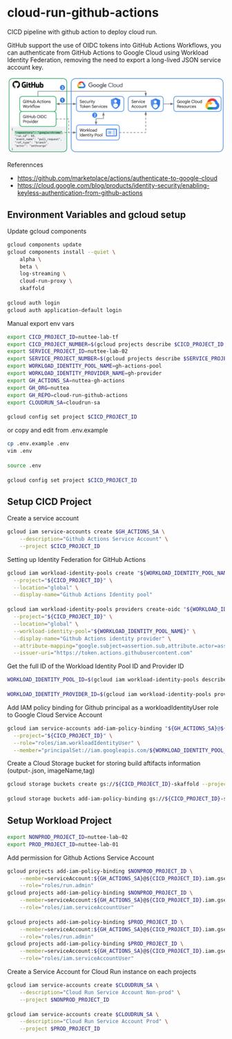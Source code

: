 # cloud-run-github-actions

CICD pipeline with github action to deploy cloud run.

GitHub support the use of OIDC tokens into GitHub Actions Workflows, you can authenticate from GitHub Actions to Google Cloud using Workload Identity Federation, removing the need to export a long-lived JSON service account key.

![Github Actions Workload Identity Federation](images/2_GitHub_Actions.max-1100x1100.jpg)

Referennces
- https://github.com/marketplace/actions/authenticate-to-google-cloud
- https://cloud.google.com/blog/products/identity-security/enabling-keyless-authentication-from-github-actions

## Environment Variables and gcloud setup

Update gcloud components

```bash
gcloud components update
gcloud components install --quiet \
    alpha \
    beta \
    log-streaming \
    cloud-run-proxy \
    skaffold

gcloud auth login
gcloud auth application-default login
```

Manual export env vars

```bash
export CICD_PROJECT_ID=nuttee-lab-tf
export CICD_PROJECT_NUMBER=$(gcloud projects describe $CICD_PROJECT_ID --format="value(projectNumber)")
export SERVICE_PROJECT_ID=nuttee-lab-02
export SERVICE_PROJECT_NUMBER=$(gcloud projects describe $SERVICE_PROJECT_ID --format="value(projectNumber)")
export WORKLOAD_IDENTITY_POOL_NAME=gh-actions-pool
export WORKLOAD_IDENTITY_PROVIDER_NAME=gh-provider
export GH_ACTIONS_SA=nuttea-gh-actions
export GH_ORG=nuttea
export GH_REPO=cloud-run-github-actions
export CLOUDRUN_SA=cloudrun-sa

gcloud config set project $CICD_PROJECT_ID
```

or copy and edit from .env.example

```bash
cp .env.example .env
vim .env

source .env

gcloud config set project $CICD_PROJECT_ID
```

## Setup CICD Project

Create a service account

```bash
gcloud iam service-accounts create $GH_ACTIONS_SA \
    --description="Github Actions Service Account" \
    --project $CICD_PROJECT_ID
```

Setting up Identity Federation for GitHub Actions

```bash
gcloud iam workload-identity-pools create "${WORKLOAD_IDENTITY_POOL_NAME}" \
  --project="${CICD_PROJECT_ID}" \
  --location="global" \
  --display-name="Github Actions Identity pool"

gcloud iam workload-identity-pools providers create-oidc "${WORKLOAD_IDENTITY_PROVIDER_NAME}" \
  --project="${CICD_PROJECT_ID}" \
  --location="global" \
  --workload-identity-pool="${WORKLOAD_IDENTITY_POOL_NAME}" \
  --display-name="Github Actions identity provider" \
  --attribute-mapping="google.subject=assertion.sub,attribute.actor=assertion.actor,attribute.aud=assertion.aud,attribute.repository=assertion.repository" \
  --issuer-uri="https://token.actions.githubusercontent.com"
```

Get the full ID of the Workload Identity Pool ID and Provider ID

```bash
WORKLOAD_IDENTITY_POOL_ID=$(gcloud iam workload-identity-pools describe "${WORKLOAD_IDENTITY_POOL_NAME}" --project="${CICD_PROJECT_ID}" --location="global" --format="value(name)")

WORKLOAD_IDENTITY_PROVIDER_ID=$(gcloud iam workload-identity-pools providers describe "${WORKLOAD_IDENTITY_PROVIDER_NAME}" --workload-identity-pool "${WORKLOAD_IDENTITY_POOL_NAME}"  --project="${CICD_PROJECT_ID}" --location="global" --format="value(name)")
```

Add IAM policy binding for Github principal as a workloadIdentityUser role to Google Cloud Service Account

```bash
gcloud iam service-accounts add-iam-policy-binding "${GH_ACTIONS_SA}@${CICD_PROJECT_ID}.iam.gserviceaccount.com" \
  --project="${CICD_PROJECT_ID}" \
  --role="roles/iam.workloadIdentityUser" \
  --member="principalSet://iam.googleapis.com/${WORKLOAD_IDENTITY_POOL_ID}/attribute.repository/${GH_ORG}/${GH_REPO}"
```

Create a Cloud Storage bucket for storing build aftifacts information (output-<commit-hash>.json, imageName,tag)

```bash
gcloud storage buckets create gs://${CICD_PROJECT_ID}-skaffold --project ${CICD_PROJECT_ID} --location asia-southeast1

gcloud storage buckets add-iam-policy-binding gs://${CICD_PROJECT_ID}-skaffold --member=serviceAccount:${GH_ACTIONS_SA}@${CICD_PROJECT_ID}.iam.gserviceaccount.com --role=roles/storage.objectAdmin
```

## Setup Workload Project

```bash
export NONPROD_PROJECT_ID=nuttee-lab-02
export PROD_PROJECT_ID=nuttee-lab-01
```

Add permission for Github Actions Service Account

```bash
gcloud projects add-iam-policy-binding $NONPROD_PROJECT_ID \
    --member=serviceAccount:${GH_ACTIONS_SA}@${CICD_PROJECT_ID}.iam.gserviceaccount.com \
    --role="roles/run.admin"
gcloud projects add-iam-policy-binding $NONPROD_PROJECT_ID \
    --member=serviceAccount:${GH_ACTIONS_SA}@${CICD_PROJECT_ID}.iam.gserviceaccount.com \
    --role="roles/iam.serviceAccountUser"

gcloud projects add-iam-policy-binding $PROD_PROJECT_ID \
    --member=serviceAccount:${GH_ACTIONS_SA}@${CICD_PROJECT_ID}.iam.gserviceaccount.com \
    --role="roles/run.admin"
gcloud projects add-iam-policy-binding $PROD_PROJECT_ID \
    --member=serviceAccount:${GH_ACTIONS_SA}@${CICD_PROJECT_ID}.iam.gserviceaccount.com \
    --role="roles/iam.serviceAccountUser"
```

Create a Service Account for Cloud Run instance on each projects

```bash
gcloud iam service-accounts create $CLOUDRUN_SA \
    --description="Cloud Run Service Account Non-prod" \
    --project $NONPROD_PROJECT_ID

gcloud iam service-accounts create $CLOUDRUN_SA \
    --description="Cloud Run Service Account Prod" \
    --project $PROD_PROJECT_ID
```

